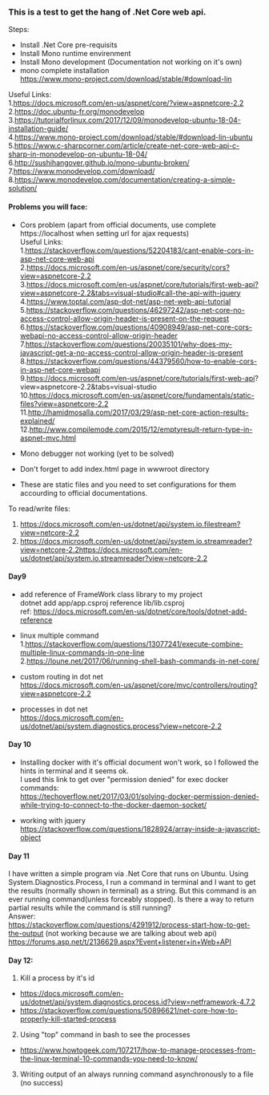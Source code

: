 ### This is a test to get the hang of .Net Core web api.  
Steps:  
* Install .Net Core pre-requisits  
* Install Mono runtime envirenment  
* Install Mono development (Documentation not working on it's own)  
* mono complete installation  
https://www.mono-project.com/download/stable/#download-lin  

Useful Links:  
1.https://docs.microsoft.com/en-us/aspnet/core/?view=aspnetcore-2.2  
2.https://doc.ubuntu-fr.org/monodevelop  
3.https://tutorialforlinux.com/2017/12/09/monodevelop-ubuntu-18-04-installation-guide/  
4.https://www.mono-project.com/download/stable/#download-lin-ubuntu  
5.https://www.c-sharpcorner.com/article/create-net-core-web-api-c-sharp-in-monodevelop-on-ubuntu-18-04/  
6.http://sushihangover.github.io/mono-ubuntu-broken/  
7.https://www.monodevelop.com/download/  
8.https://www.monodevelop.com/documentation/creating-a-simple-solution/  



#### Problems you will face:  
* Cors problem (apart from official documents, use complete https://localhost when setting url for ajax requests)  
Useful Links:  
1.https://stackoverflow.com/questions/52204183/cant-enable-cors-in-asp-net-core-web-api  
2.https://docs.microsoft.com/en-us/aspnet/core/security/cors?view=aspnetcore-2.2  
3.https://docs.microsoft.com/en-us/aspnet/core/tutorials/first-web-api?view=aspnetcore-2.2&tabs=visual-studio#call-the-api-with-jquery  
4.https://www.toptal.com/asp-dot-net/asp-net-web-api-tutorial  
5.https://stackoverflow.com/questions/46297242/asp-net-core-no-access-control-allow-origin-header-is-present-on-the-request  
6.https://stackoverflow.com/questions/40908949/asp-net-core-cors-webapi-no-access-control-allow-origin-header  
7.https://stackoverflow.com/questions/20035101/why-does-my-javascript-get-a-no-access-control-allow-origin-header-is-present  
8.https://stackoverflow.com/questions/44379560/how-to-enable-cors-in-asp-net-core-webapi  
9.https://docs.microsoft.com/en-us/aspnet/core/tutorials/first-web-api?  view=aspnetcore-2.2&tabs=visual-studio  
10.https://docs.microsoft.com/en-us/aspnet/core/fundamentals/static-files?view=aspnetcore-2.2  
11.http://hamidmosalla.com/2017/03/29/asp-net-core-action-results-explained/  
12.http://www.compilemode.com/2015/12/emptyresult-return-type-in-aspnet-mvc.html  



* Mono debugger not working (yet to be solved)  
* Don't forget to add index.html page in wwwroot directory  
* These are static files and you need to set configurations for them accourding to official documentations.  


To read/write files:  
1. https://docs.microsoft.com/en-us/dotnet/api/system.io.filestream?view=netcore-2.2  
2. https://docs.microsoft.com/en-us/dotnet/api/system.io.streamreader?view=netcore-2.2https://docs.microsoft.com/en-us/dotnet/api/system.io.streamreader?view=netcore-2.2  



#### Day9  
* add reference of FrameWork class library to my project  
dotnet add app/app.csproj reference lib/lib.csproj  
ref: https://docs.microsoft.com/en-us/dotnet/core/tools/dotnet-add-reference  



* linux multiple command  
1.https://stackoverflow.com/questions/13077241/execute-combine-multiple-linux-commands-in-one-line  
2.https://loune.net/2017/06/running-shell-bash-commands-in-net-core/  

* custom routing in dot net  
https://docs.microsoft.com/en-us/aspnet/core/mvc/controllers/routing?view=aspnetcore-2.2  

* processes in dot net  
https://docs.microsoft.com/en-us/dotnet/api/system.diagnostics.process?view=netcore-2.2  

#### Day 10  
* Installing docker with it's official document won't work, so I followed the hints in terminal and it seems ok.  
I used this link to get over "permission denied" for exec docker commands:  
https://techoverflow.net/2017/03/01/solving-docker-permission-denied-while-trying-to-connect-to-the-docker-daemon-socket/  


* working with jquery  
https://stackoverflow.com/questions/1828924/array-inside-a-javascript-object  


#### Day 11  
I have written a simple program via .Net Core that runs on Ubuntu. Using System.Diagnostics.Process, I run a command in terminal and I want to get the results (normally shown in terminal) as a string. But this command is an ever running command(unless forceably stopped). Is there a way to return partial results while the command is still running?  
Answer:  
https://stackoverflow.com/questions/4291912/process-start-how-to-get-the-output (not working because we are talking about web api)  
https://forums.asp.net/t/2136629.aspx?Event+listener+in+Web+API  

#### Day 12:  

1. Kill a process by it's id  
* https://docs.microsoft.com/en-us/dotnet/api/system.diagnostics.process.id?view=netframework-4.7.2  
* https://stackoverflow.com/questions/50896621/net-core-how-to-properly-kill-started-process  

2. Using "top" command in bash to see the processes  
* https://www.howtogeek.com/107217/how-to-manage-processes-from-the-linux-terminal-10-commands-you-need-to-know/  

3. Writing output of an always running command asynchronously to a file  
(no success)  

